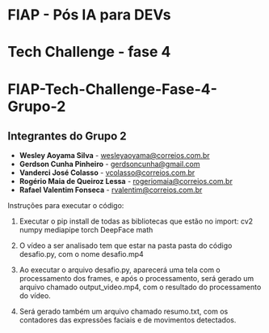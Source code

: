 # FIAP - Pós IA para DEVs

# Tech Challenge - fase 4

# FIAP-Tech-Challenge-Fase-4-Grupo-2

## Integrantes do Grupo 2

* **Wesley Aoyama Silva** - wesleyaoyama@correios.com.br
* **Gerdson Cunha Pinheiro** - gerdsoncunha@gmail.com
* **Vanderci José Colasso** - vcolasso@correios.com.br
* **Rogério Maia de Queiroz Lessa** - rogeriomaia@correios.com.br
* **Rafael Valentim Fonseca** - rvalentim@correios.com.br 


Instruções para executar o código:

1) Executar o pip install de todas as bibliotecas que estão no import:
cv2
numpy
mediapipe
torch
DeepFace
math

3) O vídeo a ser analisado tem que estar na pasta pasta do código desafio.py, com o nome desafio.mp4
4) Ao executar o arquivo desafio.py, aparecerá uma tela com o processamento dos frames, e após o processamento, será gerado um arquivo chamado output_video.mp4, com o resultado do processamento do vídeo.
5) Será gerado também um arquivo chamado resumo.txt, com os contadores das expressões faciais e de movimentos detectados.
